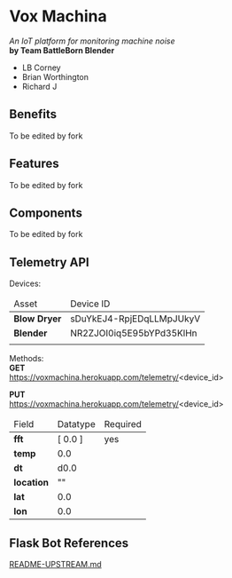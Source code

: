 # Vox Machina  
_An IoT platform for monitoring machine noise_  
**by Team BattleBorn Blender**
- LB Corney
- Brian Worthington
- Richard J

Benefits
--------
To be edited by fork

Features
--------
To be edited by fork

Components
----------
To be edited by fork

Telemetry API
-------------
Devices:    
<table>
<thead><td>Asset</td><td>Device ID</td></thead>
<tr><td><b>Blow Dryer</b></td><td>sDuYkEJ4-RpjEDqLLMpJUkyV</td></tr>
<tr><td><b>Blender</b></td><td>NR2ZJOI0iq5E95bYPd35KlHn</td></tr>
<tr><td></td><td></td></tr>
</table>

Methods:  
**GET**  
https://voxmachina.herokuapp.com/telemetry/<device_id>

**PUT**  
https://voxmachina.herokuapp.com/telemetry/<device_id>  
<table>
<thead><td>Field</td><td>Datatype</td><td>Required</td></thead>  
<tr><td><b>fft</b></td><td>[ 0.0 ]</td><td>yes</td></tr>
<tr><td><b>temp</b></td><td>0.0</td><td></td></tr>  
<tr><td><b>dt</b></td><td>d0.0</td><td></td></tr>  
<tr><td><b>location</b></td><td>""</td><td></td></tr>  
<tr><td><b>lat</b></td><td>0.0</td><td></td></tr>  
<tr><td><b>lon</b></td><td>0.0</td><td></td></tr>   
</table>

 


Flask Bot References
--------------------
[README-UPSTREAM.md](https://bitbucket.org/collectiveacuity/flaskbotfork/src/master/README-UPSTREAM.md)  
